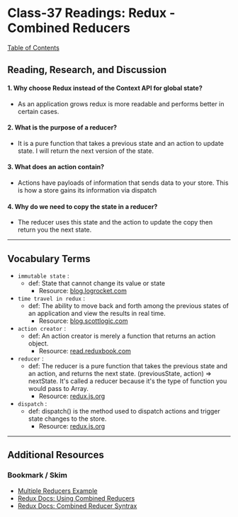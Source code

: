 # Class-37 Readings: Redux - Combined Reducers

[Table of Contents](README.md)  

## Reading, Research, and Discussion

#### 1. Why choose Redux instead of the Context API for global state?
- As an application grows redux is more readable and performs better in certain cases.

#### 2. What is the purpose of a reducer?
- It is a pure function that takes a previous state and an action to update state. I will return the next version of the state. 

#### 3. What does an action contain?
- Actions have payloads of information that sends data to your store. This is how a store gains its information via dispatch 

#### 4. Why do we need to copy the state in a reducer?
- The reducer uses this state and the action to update the copy then return you the next state.  

---

## Vocabulary Terms  

- `immutable state` :  
    - def: State that cannot change its value or state
        - Resource: [blog.logrocket.com](https://blog.logrocket.com/immutability-in-react-ebe55253a1cc/)  
- `time travel in redux` :  
    - def: The ability to move back and forth among the previous states of an application and view the results in real time. 
        - Resource: [blog.scottlogic.com](https://blog.scottlogic.com/2017/03/09/relogic-2.html)  
- `action creator` :  
    - def: An action creator is merely a function that returns an action object.
        - Resource: [read.reduxbook.com](https://read.reduxbook.com/markdown/part1/04-action-creators.html)
- `reducer` :  
    - def: The reducer is a pure function that takes the previous state and an action, and returns the next state. (previousState, action) => nextState. It's called a reducer because it's the type of function you would pass to Array.
        - Resource: [redux.js.org](https://redux.js.org/basics/reducers)  
- `dispatch` :  
    - def: dispatch() is the method used to dispatch actions and trigger state changes to the store.
        - Resource: [redux.js.org](https://redux.js.org/basics/actions)  

---

## Additional Resources  

### Bookmark / Skim  
- [Multiple Reducers Example](https://www.youtube.com/watch?v=gBER4Or86hE)  
- [Redux Docs: Using Combined Reducers](https://redux.js.org/recipes/structuring-reducers/using-combinereducers/)  
- [Redux Docs: Combined Reducer Syntrax](https://redux.js.org/api/combinereducers/)  
